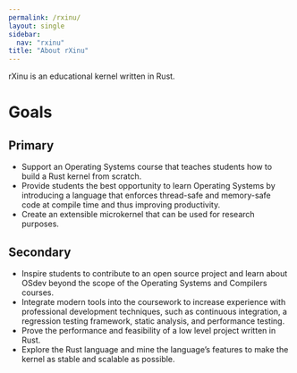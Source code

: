 ```yaml
---
permalink: /rxinu/
layout: single
sidebar:
  nav: "rxinu"
title: "About rXinu"
---
```


rXinu is an educational kernel written in Rust.

# Goals

## Primary
* Support an Operating Systems course that teaches students how to build a Rust kernel from scratch.
* Provide students the best opportunity to learn Operating Systems by introducing a language that enforces thread-safe and memory-safe code at compile time and thus improving productivity.
* Create an extensible microkernel that can be used for research purposes.

## Secondary
* Inspire students to contribute to an open source project and learn about OSdev beyond the scope of the Operating Systems and Compilers courses.
* Integrate modern tools into the coursework to increase experience with professional development techniques, such as continuous integration, a regression testing framework, static analysis, and performance testing.
* Prove the performance and feasibility of a low level project written in Rust.
* Explore the Rust language and mine the language’s features to make the kernel as stable and scalable as possible.
